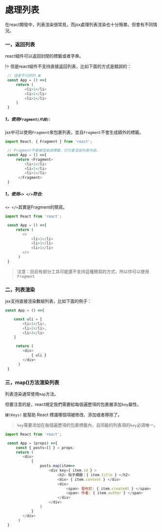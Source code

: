 # 處理列表 
在react開發中，列表渲染很常見，而jsx處理列表渲染也十分簡單。但會有不同情況。  

### 一，返回列表
react組件可以返回封閉的標籤或者字串。  

!> 但是react組件不支持直接返回列表，比如下面的方式是錯誤的：

```js
 // 這是不允許的 ❌
 const App = () =>{
     return (
         <li>1</li>
         <li>1</li>
         <li>1</li>
     )
 }
```
##### 1，使用`Fragment(片段)`:
jsx中可以使用`Fragment`來包裹列表，並且`Fragment`不會生成額外的標籤。
```js
import React, { Fragment } from 'react';

 // Fragment不會被渲染成標籤，它只會渲染列表內容。
 const App = () =>{
     return <Fragment>
         <li>1</li>
         <li>1</li>
         <li>1</li>
      </Fragment>
 }
```

##### 1，使用`<> </>`符合:
`<> </>`其實是Fragment的簡寫。
```js
import React from 'react';

 const App = () =>{
     return (
        <>
            <li>1</li>
            <li>1</li>
            <li>1</li>
        </>
      )
 }
```
> 注意：目前有部分工具可能還不支持這種簡寫的方式，所以你可以使用`Fragment`

### 二，列表渲染  
jsx支持直接渲染數組列表，比如下面的例子：
```js
const App = () =>{

    const uli = [
        <li>1</li>,
        <li>2</li>,
        <li>3</li>
    ]

     return (
        <div>
            { uli }
        </div>
      )
 }
```
### 三，map()方法渲染列表
列表渲染通常使用`map`方法。

但要注意的是，react規定我們需要給每個遍歷項的包裹層添加`key`屬性。

`鍵(Keys)` 能幫助 React 標識哪個項被修改、添加或者移除了。      

> `key`需要添加在每個遍歷項的包裹標籤內，且同級的列表項的`key`必須唯一。  

```js
import React from 'react';

 const App = (props) =>{
     const { posts=[] } = props;
     return (
        <div>
            {
                posts.map(item=>
                    <div key={ item.id } >
                        <h2> 帖子標題：{ item.title } </h2>
                        <div> { item.content } </div>
                        <div> 
                            <span> 發布於: { item.createAt } </span> 
                            <span> 作者: { item.author } </span> 
                        </div>
                    </div>
                )
            }
        </div>
      )
 }
```
